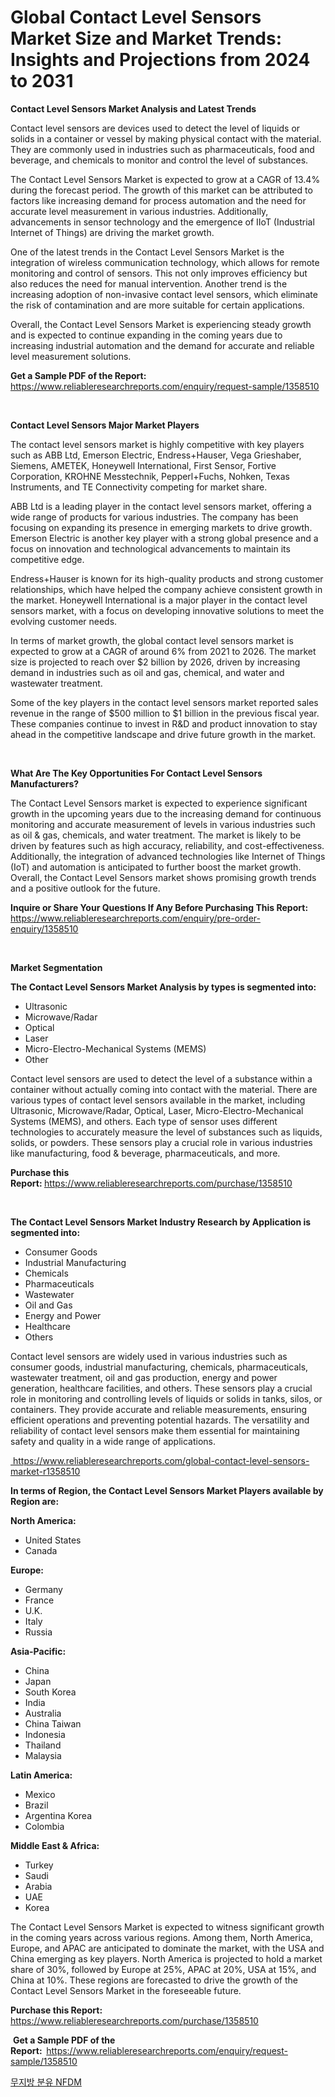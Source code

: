 <p><h1>Global Contact Level Sensors Market Size and Market Trends: Insights and Projections from 2024 to 2031</h1></p><p><strong>Contact Level Sensors Market Analysis and Latest Trends</strong></p>
<p><p>Contact level sensors are devices used to detect the level of liquids or solids in a container or vessel by making physical contact with the material. They are commonly used in industries such as pharmaceuticals, food and beverage, and chemicals to monitor and control the level of substances.</p><p>The Contact Level Sensors Market is expected to grow at a CAGR of 13.4% during the forecast period. The growth of this market can be attributed to factors like increasing demand for process automation and the need for accurate level measurement in various industries. Additionally, advancements in sensor technology and the emergence of IIoT (Industrial Internet of Things) are driving the market growth.</p><p>One of the latest trends in the Contact Level Sensors Market is the integration of wireless communication technology, which allows for remote monitoring and control of sensors. This not only improves efficiency but also reduces the need for manual intervention. Another trend is the increasing adoption of non-invasive contact level sensors, which eliminate the risk of contamination and are more suitable for certain applications.</p><p>Overall, the Contact Level Sensors Market is experiencing steady growth and is expected to continue expanding in the coming years due to increasing industrial automation and the demand for accurate and reliable level measurement solutions.</p></p>
<p><strong>Get a Sample PDF of the Report:&nbsp;</strong> <a href="https://www.reliableresearchreports.com/enquiry/request-sample/1358510">https://www.reliableresearchreports.com/enquiry/request-sample/1358510</a></p>
<p>&nbsp;</p>
<p><strong>Contact Level Sensors Major Market Players</strong></p>
<p><p>The contact level sensors market is highly competitive with key players such as ABB Ltd, Emerson Electric, Endress+Hauser, Vega Grieshaber, Siemens, AMETEK, Honeywell International, First Sensor, Fortive Corporation, KROHNE Messtechnik, Pepperl+Fuchs, Nohken, Texas Instruments, and TE Connectivity competing for market share.</p><p>ABB Ltd is a leading player in the contact level sensors market, offering a wide range of products for various industries. The company has been focusing on expanding its presence in emerging markets to drive growth. Emerson Electric is another key player with a strong global presence and a focus on innovation and technological advancements to maintain its competitive edge.</p><p>Endress+Hauser is known for its high-quality products and strong customer relationships, which have helped the company achieve consistent growth in the market. Honeywell International is a major player in the contact level sensors market, with a focus on developing innovative solutions to meet the evolving customer needs.</p><p>In terms of market growth, the global contact level sensors market is expected to grow at a CAGR of around 6% from 2021 to 2026. The market size is projected to reach over $2 billion by 2026, driven by increasing demand in industries such as oil and gas, chemical, and water and wastewater treatment.</p><p>Some of the key players in the contact level sensors market reported sales revenue in the range of $500 million to $1 billion in the previous fiscal year. These companies continue to invest in R&D and product innovation to stay ahead in the competitive landscape and drive future growth in the market.</p></p>
<p>&nbsp;</p>
<p><strong>What Are The Key Opportunities For Contact Level Sensors Manufacturers?</strong></p>
<p><p>The Contact Level Sensors market is expected to experience significant growth in the upcoming years due to the increasing demand for continuous monitoring and accurate measurement of levels in various industries such as oil & gas, chemicals, and water treatment. The market is likely to be driven by features such as high accuracy, reliability, and cost-effectiveness. Additionally, the integration of advanced technologies like Internet of Things (IoT) and automation is anticipated to further boost the market growth. Overall, the Contact Level Sensors market shows promising growth trends and a positive outlook for the future.</p></p>
<p><strong>Inquire or Share Your Questions If Any Before Purchasing This Report:</strong> <a href="https://www.reliableresearchreports.com/enquiry/pre-order-enquiry/1358510">https://www.reliableresearchreports.com/enquiry/pre-order-enquiry/1358510</a></p>
<p>&nbsp;</p>
<p><strong>Market Segmentation</strong></p>
<p><strong>The Contact Level Sensors Market Analysis by types is segmented into:</strong></p>
<p><ul><li>Ultrasonic</li><li>Microwave/Radar</li><li>Optical</li><li>Laser</li><li>Micro-Electro-Mechanical Systems (MEMS)</li><li>Other</li></ul></p>
<p><p>Contact level sensors are used to detect the level of a substance within a container without actually coming into contact with the material. There are various types of contact level sensors available in the market, including Ultrasonic, Microwave/Radar, Optical, Laser, Micro-Electro-Mechanical Systems (MEMS), and others. Each type of sensor uses different technologies to accurately measure the level of substances such as liquids, solids, or powders. These sensors play a crucial role in various industries like manufacturing, food & beverage, pharmaceuticals, and more.</p></p>
<p><strong>Purchase this Report:&nbsp;</strong><a href="https://www.reliableresearchreports.com/purchase/1358510">https://www.reliableresearchreports.com/purchase/1358510</a></p>
<p>&nbsp;</p>
<p><strong>The Contact Level Sensors Market Industry Research by Application is segmented into:</strong></p>
<p><ul><li>Consumer Goods</li><li>Industrial Manufacturing</li><li>Chemicals</li><li>Pharmaceuticals</li><li>Wastewater</li><li>Oil and Gas</li><li>Energy and Power</li><li>Healthcare</li><li>Others</li></ul></p>
<p><p>Contact level sensors are widely used in various industries such as consumer goods, industrial manufacturing, chemicals, pharmaceuticals, wastewater treatment, oil and gas production, energy and power generation, healthcare facilities, and others. These sensors play a crucial role in monitoring and controlling levels of liquids or solids in tanks, silos, or containers. They provide accurate and reliable measurements, ensuring efficient operations and preventing potential hazards. The versatility and reliability of contact level sensors make them essential for maintaining safety and quality in a wide range of applications.</p></p>
<p><a href="https://www.reliableresearchreports.com/global-contact-level-sensors-market-r1358510">&nbsp;https://www.reliableresearchreports.com/global-contact-level-sensors-market-r1358510</a></p>
<p><strong>In terms of Region, the Contact Level Sensors Market Players available by Region are:</strong></p>
<p>
    <p> <strong> North America: </strong>
        <ul>
            <li>United States</li>
            <li>Canada</li>
        </ul>
        </p> 
    <p> <strong> Europe: </strong>
        <ul>
            <li>Germany</li>
            <li>France</li>
            <li>U.K.</li>
            <li>Italy</li>
            <li>Russia</li>
        </ul>
        </p> 
    <p> <strong> Asia-Pacific: </strong>
        <ul>
            <li>China</li>
            <li>Japan</li>
            <li>South Korea</li>
            <li>India</li>
            <li>Australia</li>
            <li>China Taiwan</li>
            <li>Indonesia</li>
            <li>Thailand</li>
            <li>Malaysia</li>
        </ul>
        </p> 
    <p> <strong> Latin America: </strong>
        <ul>
            <li>Mexico</li>
            <li>Brazil</li>
            <li>Argentina Korea</li>
            <li>Colombia</li>
        </ul>
        </p> 
    <p> <strong> Middle East & Africa: </strong>
        <ul>
            <li>Turkey</li>
            <li>Saudi</li>
            <li>Arabia</li>
            <li>UAE</li>
            <li>Korea</li>
        </ul>
    </p>
    </p>
<p><p>The Contact Level Sensors Market is expected to witness significant growth in the coming years across various regions. Among them, North America, Europe, and APAC are anticipated to dominate the market, with the USA and China emerging as key players. North America is projected to hold a market share of 30%, followed by Europe at 25%, APAC at 20%, USA at 15%, and China at 10%. These regions are forecasted to drive the growth of the Contact Level Sensors Market in the foreseeable future.</p></p>
<p><strong>Purchase this Report: </strong><a href="https://www.reliableresearchreports.com/purchase/1358510">https://www.reliableresearchreports.com/purchase/1358510</a></p>
<p>&nbsp;<strong>Get a Sample PDF of the Report:&nbsp;&nbsp;</strong><a href="https://www.reliableresearchreports.com/enquiry/request-sample/1358510">https://www.reliableresearchreports.com/enquiry/request-sample/1358510</a></p>
<p><strong></strong></p>
<p><p><a href="https://github.com/LoganRew1964/Market-Research-Report-List-1/blob/main/6904274124952.md">무지방 분유 NFDM</a></p></p>